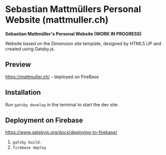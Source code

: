 # Sebastian Mattmüllers Personal Website (mattmuller.ch)

**Sebastian Mattmüller's Personal Website (WORK IN PROGRESS)**

Website based on the Dimension site template, designed by HTML5 UP and created using Gatsby.js.

## Preview

https://mattmuller.ch/ - deployed on FireBase

## Installation

Run `gatsby develop` in the terminal to start the dev site.

## Deployment on Firebase
https://www.gatsbyjs.org/docs/deploying-to-firebase/

1) `gatsby build`.
2) `firebase deploy`
